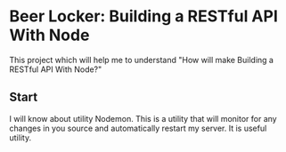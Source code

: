 # Beer Locker: Building a RESTful API With Node

This project which will help me to understand "How will make Building a RESTful API With Node?"

## Start

I will know about utility  Nodemon. This is a utility that will monitor for any changes in you source and automatically restart my server. It is useful utility.
